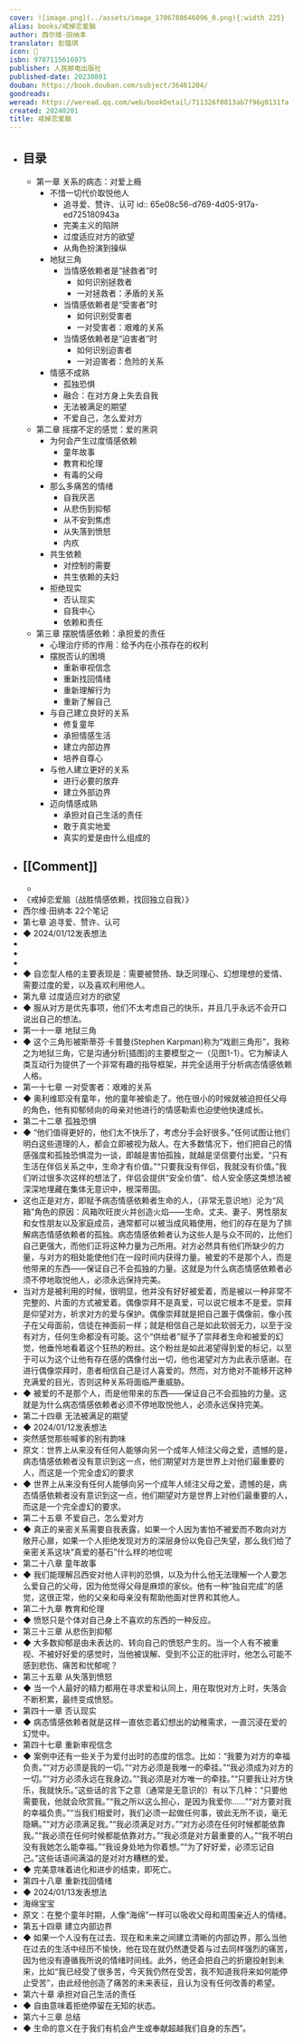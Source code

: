 ```yaml
---
cover: ![image.png](../assets/image_1706788646096_0.png){:width 225}
alias: books/戒掉恋爱脑
author: 西尔维·田纳本
translator: 彭璐琪
icon: 📖
isbn: 9787115616975
publisher: 人民邮电出版社
published-date: 20230801
douban: https://book.douban.com/subject/36461204/
goodreads:
weread: https://weread.qq.com/web/bookDetail/711326f0813ab7f96g0131fa
created: 20240201
title: 戒掉恋爱脑
---
```

- ## 目录
  - 第一章 关系的病态：对爱上瘾
    - 不惜一切代价取悦他人
      - 追寻爱、赞许、认可
        id:: 65e08c56-d769-4d05-917a-ed725180943a
      - 完美主义的陷阱
      - 过度适应对方的欲望
      - 从角色扮演到操纵
    - 地狱三角
      - 当情感依赖者是“拯救者”时
        - 如何识别拯救者
        - 一对拯救者：矛盾的关系
      - 当情感依赖者是“受害者”时
        - 如何识别受害者
        - 一对受害者：艰难的关系
      - 当情感依赖者是“迫害者”时
        - 如何识别迫害者
        - 一对迫害者：危险的关系
    - 情感不成熟
      - 孤独恐惧
      - 融合：在对方身上失去自我
      - 无法被满足的期望
      - 不爱自己，怎么爱对方
  - 第二章 摇摆不定的感觉：爱的黑洞
    - 为何会产生过度情感依赖
      - 童年故事
      - 教育和伦理
      - 有毒的父母
    - 那么多痛苦的情绪
      - 自我厌恶
      - 从悲伤到抑郁
      - 从不安到焦虑
      - 从失落到愤怒
      - 内疚
    - 共生依赖
      - 对控制的需要
      - 共生依赖的夫妇
    - 拒绝现实
      - 否认现实
      - 自我中心
      - 依赖和责任
  - 第三章 摆脱情感依赖：承担爱的责任
    - 心理治疗师的作用：给予内在小孩存在的权利
    - 摆脱否认的困境
      - 重新审视信念
      - 重新找回情绪
      - 重新理解行为
      - 重新了解自己
    - 与自己建立良好的关系
      - 修复童年
      - 承担情感生活
      - 建立内部边界
      - 培养自尊心
    - 与他人建立更好的关系
      - 进行必要的放弃
      - 建立外部边界
    - 迈向情感成熟
      - 承担对自己生活的责任
      - 敢于真实地爱
      - 真实的爱是由什么组成的
- ## [[Comment]]
  -
- 《戒掉恋爱脑（战胜情感依赖，找回独立自我）》
- 西尔维·田纳本
  22个笔记
- 第七章 追寻爱、赞许、认可
- ◆ 2024/01/12发表想法
-
-
-
- ◆ 自恋型人格的主要表现是：需要被赞扬、缺乏同理心、幻想理想的爱情、需要过度的爱，以及喜欢利用他人。
- 第九章 过度适应对方的欲望
- ◆ 服从对方是优先事项，他们不太考虑自己的快乐，并且几乎永远不会开口说出自己的想法。
- 第一十一章 地狱三角
- ◆ 这个三角形被斯蒂芬·卡普曼(Stephen Karpman)称为“戏剧三角形”，我称之为地狱三角，它是沟通分析[插图]的主要模型之一（见图1-1）。它为解读人类互动行为提供了一个非常有趣的指导框架，并完全适用于分析病态情感依赖人格。
- 第一十七章 一对受害者：艰难的关系
- ◆ 奥利维耶没有童年，他的童年被偷走了。他在很小的时候就被迫担任父母的角色，他有抑郁倾向的母亲对他进行的情感勒索也迫使他快速成长。
- 第二十二章 孤独恐惧
- ◆ “他们值得更好的，他们太不快乐了，考虑分手会好很多。”任何试图让他们明白这些道理的人，都会立即被视为敌人。在大多数情况下，他们把自己的情感强度和孤独恐惧混为一谈，即越是害怕孤独，就越是坚信要付出爱。“只有生活在伴侣关系之中，生命才有价值。”“只要我没有伴侣，我就没有价值。”我们听过很多次这样的想法了，伴侣会提供“安全价值”、给人安全感这类想法被深深地埋藏在集体无意识中，根深蒂固。
- 这也正是对方，即赋予病态情感依赖者生命的人，（非常无意识地）沦为“风箱”角色的原因：风箱吹旺炭火并创造火焰——生命。丈夫、妻子、男性朋友和女性朋友以及家庭成员，通常都可以被当成风箱使用，他们的存在是为了排解病态情感依赖者的孤独。病态情感依赖者认为这些人是与众不同的，比他们自己更强大，而他们正将这种力量为己所用。对方必然具有他们所缺少的力量，与对方的相处能使他们在一段时间内获得力量。被爱的不是那个人，而是他带来的东西——保证自己不会孤独的力量。这就是为什么病态情感依赖者必须不停地取悦他人，必须永远保持完美。
- 当对方是被利用的时候，很明显，他并没有好好被爱着，而是被以一种非常不完整的、片面的方式被爱着。偶像崇拜不是真爱，可以说它根本不是爱。崇拜是仰望对方，祈求对方的爱与保护。偶像崇拜就是把自己置于偶像前，像小孩子在父母面前，信徒在神面前一样；就是相信自己是如此软弱无力，以至于没有对方，任何生命都没有可能。这个“供给者”赋予了崇拜者生命和被爱的幻觉，他垂怜地看着这个狂热的粉丝。这个粉丝是如此渴望得到爱的标记，以至于可以为这个让他有存在感的偶像付出一切，他也渴望对方为此表示感谢。在进行偶像崇拜时，患者相信自己是讨人喜爱的。然而，对方绝对不能移开这种充满爱的目光，否则这种关系将面临严重威胁。
- ◆ 被爱的不是那个人，而是他带来的东西——保证自己不会孤独的力量。这就是为什么病态情感依赖者必须不停地取悦他人，必须永远保持完美。
- 第二十四章 无法被满足的期望
- ◆ 2024/01/12发表想法
- 突然感觉那些喊爹的别有韵味
- 原文：世界上从来没有任何人能够向另一个成年人倾注父母之爱，遗憾的是，病态情感依赖者没有意识到这一点，他们期望对方是世界上对他们最重要的人，而这是一个完全虚幻的要求
- ◆ 世界上从来没有任何人能够向另一个成年人倾注父母之爱，遗憾的是，病态情感依赖者没有意识到这一点，他们期望对方是世界上对他们最重要的人，而这是一个完全虚幻的要求。
- 第二十五章 不爱自己，怎么爱对方
- ◆ 真正的亲密关系需要自我表露，如果一个人因为害怕不被爱而不敢向对方敞开心扉，如果一个人拒绝发现对方的深层身份以免自己失望，那么我们给了亲密关系这块“真爱的基石”什么样的地位呢
- 第二十八章 童年故事
- ◆ 我们能理解吕西安对他人评判的恐惧，以及为什么他无法理解一个人要怎么爱自己的父母，因为他觉得父母是麻烦的家伙。他有一种“独自完成”的感觉，这很正常，他的父亲和母亲没有帮助他面对世界和其他人。
- 第二十九章 教育和伦理
- ◆ 愤怒只是个体对自己身上不喜欢的东西的一种反应。
- 第三十三章 从悲伤到抑郁
- ◆ 大多数抑郁是由未表达的、转向自己的愤怒产生的。当一个人有不被重视、不被好好爱的感觉时，当他被误解、受到不公正的批评时，他怎么可能不感到悲伤、痛苦和忧郁呢？
- 第三十五章 从失落到愤怒
- ◆ 当一个人最好的精力都用在寻求爱和认同上，用在取悦对方上时，失落会不断积累，最终变成愤怒。
- 第四十一章 否认现实
- ◆ 病态情感依赖者就是这样一直依恋着幻想出的幼稚需求，一直沉浸在爱的幻觉中。
- 第四十七章 重新审视信念
- ◆ 案例中还有一些关于为爱付出时的态度的信念。比如：“我要为对方的幸福负责。”“对方必须是我的一切。”“对方必须是我唯一的牵挂。”“我必须成为对方的一切。”“对方必须永远在我身边。”“我必须是对方唯一的牵挂。”“只要我让对方快乐，我就快乐。”这些话的言下之意（通常是无意识的）有以下几种：“只要他需要我，他就会欣赏我。”“我之所以这么担心，是因为我爱你……”“对方要对我的幸福负责。”“当我们相爱时，我们必须一起做任何事，彼此无所不谈，毫无隐瞒。”“对方必须满足我。”“我必须满足对方。”“对方必须在任何时候都能依靠我。”“我必须在任何时候都能依靠对方。”“我必须是对方最重要的人。”“我不明白没有我她怎么能幸福。”“我设身处地为你着想。”“为了好好爱，必须忘记自己。”这些话语间满溢的是对对方糟糕的爱。
- ◆ 完美意味着进化和进步的结束，即死亡。
- 第四十八章 重新找回情绪
- ◆ 2024/01/13发表想法
- 海绵宝宝
- 原文：在整个童年时期，人像“海绵”一样可以吸收父母和周围亲近人的情绪。
- 第五十四章 建立内部边界
- ◆ 如果一个人没有在过去、现在和未来之间建立清晰的内部边界，那么当他在过去的生活中经历不愉快，他在现在就仍然遭受着与过去同样强烈的痛苦，因为他没有遵循我所说的情绪时间线。此外，他还会把自己的折磨投射到未来，比如“我已经受了很多苦，今天我仍然在受苦，我不知道我将来如何能停止受苦”，由此经他创造了痛苦的未来表征，且认为没有任何改善的希望。
- 第六十章 承担对自己生活的责任
- ◆ 自由意味着拒绝停留在无知的状态。
- 第六十三章 总结
- ◆ 生命的意义在于我们有机会产生或奉献超越我们自身的东西”。